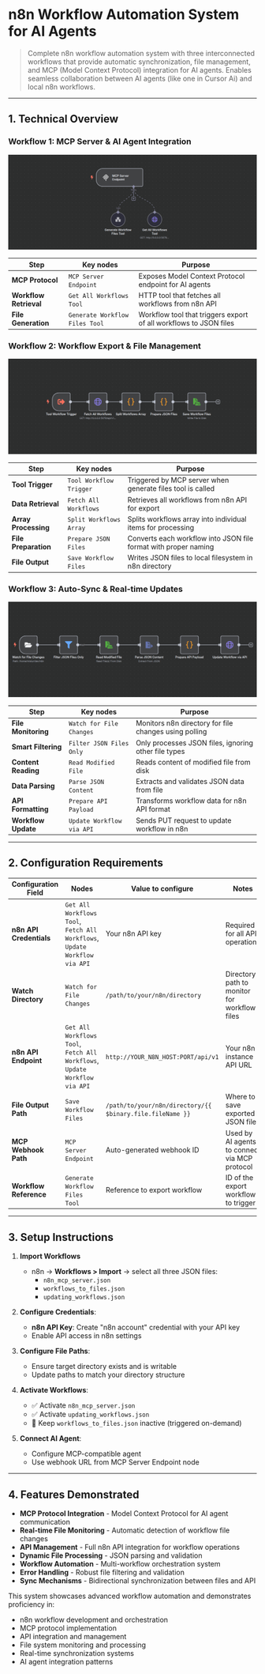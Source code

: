 # n8n Workflow Automation System for AI Agents

> Complete n8n workflow automation system with three interconnected workflows that provide automatic synchronization, file management, and MCP (Model Context Protocol) integration for AI agents. Enables seamless collaboration between AI agents (like one in Cursor Ai) and local n8n workflows.
---

## 1. Technical Overview

### Workflow 1: MCP Server & AI Agent Integration
![mcp-server](../screenshots/05.png)

| Step | Key nodes | Purpose |
| ---- | --------- | ------- |
| **MCP Protocol** | `MCP Server Endpoint` | Exposes Model Context Protocol endpoint for AI agents |
| **Workflow Retrieval** | `Get All Workflows Tool` | HTTP tool that fetches all workflows from n8n API |
| **File Generation** | `Generate Workflow Files Tool` | Workflow tool that triggers export of all workflows to JSON files |

### Workflow 2: Workflow Export & File Management
![export-system](../screenshots/07.png)

| Step | Key nodes | Purpose |
| ---- | --------- | ------- |
| **Tool Trigger** | `Tool Workflow Trigger` | Triggered by MCP server when generate files tool is called |
| **Data Retrieval** | `Fetch All Workflows` | Retrieves all workflows from n8n API for export |
| **Array Processing** | `Split Workflows Array` | Splits workflows array into individual items for processing |
| **File Preparation** | `Prepare JSON Files` | Converts each workflow into JSON file format with proper naming |
| **File Output** | `Save Workflow Files` | Writes JSON files to local filesystem in n8n directory |

### Workflow 3: Auto-Sync & Real-time Updates
![auto-sync](../screenshots/06.png)

| Step | Key nodes | Purpose |
| ---- | --------- | ------- |
| **File Monitoring** | `Watch for File Changes` | Monitors n8n directory for file changes using polling |
| **Smart Filtering** | `Filter JSON Files Only` | Only processes JSON files, ignoring other file types |
| **Content Reading** | `Read Modified File` | Reads content of modified file from disk |
| **Data Parsing** | `Parse JSON Content` | Extracts and validates JSON data from file |
| **API Formatting** | `Prepare API Payload` | Transforms workflow data for n8n API format |
| **Workflow Update** | `Update Workflow via API` | Sends PUT request to update workflow in n8n |


---

## 2. Configuration Requirements

| Configuration Field | Nodes | Value to configure | Notes |
| -------------------- | ----- | --------------- | ----- |
| **n8n API Credentials** | `Get All Workflows Tool`, `Fetch All Workflows`, `Update Workflow via API` | Your n8n API key | Required for all API operations |
| **Watch Directory** | `Watch for File Changes` | `/path/to/your/n8n/directory` | Directory path to monitor for workflow files |
| **n8n API Endpoint** | `Get All Workflows Tool`, `Fetch All Workflows`, `Update Workflow via API` | `http://YOUR_N8N_HOST:PORT/api/v1` | Your n8n instance API URL |
| **File Output Path** | `Save Workflow Files` | `/path/to/your/n8n/directory/{{ $binary.file.fileName }}` | Where to save exported JSON files |
| **MCP Webhook Path** | `MCP Server Endpoint` | Auto-generated webhook ID | Used by AI agents to connect via MCP protocol |
| **Workflow Reference** | `Generate Workflow Files Tool` | Reference to export workflow | ID of the export workflow to trigger |


---

## 3. Setup Instructions

1. **Import Workflows**  
   - n8n → **Workflows > Import** → select all three JSON files:
     - `n8n_mcp_server.json`
     - `workflows_to_files.json` 
     - `updating_workflows.json`

2. **Configure Credentials**:
   - **n8n API Key**: Create "n8n account" credential with your API key
   - Enable API access in n8n settings

3. **Configure File Paths**:
   - Ensure target directory exists and is writable
   - Update paths to match your directory structure

4. **Activate Workflows**:
   - ✅ Activate `n8n_mcp_server.json`
   - ✅ Activate `updating_workflows.json`
   - 🔄 Keep `workflows_to_files.json` inactive (triggered on-demand)

5. **Connect AI Agent**:
   - Configure MCP-compatible agent
   - Use webhook URL from MCP Server Endpoint node

---

## 4. Features Demonstrated

- **MCP Protocol Integration** - Model Context Protocol for AI agent communication
- **Real-time File Monitoring** - Automatic detection of workflow file changes
- **API Management** - Full n8n API integration for workflow operations
- **Dynamic File Processing** - JSON parsing and validation
- **Workflow Automation** - Multi-workflow orchestration system
- **Error Handling** - Robust file filtering and validation
- **Sync Mechanisms** - Bidirectional synchronization between files and API

This system showcases advanced workflow automation and demonstrates proficiency in:
- n8n workflow development and orchestration
- MCP protocol implementation
- API integration and management
- File system monitoring and processing
- Real-time synchronization systems
- AI agent integration patterns
